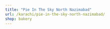```yaml
---
title: "Pie In The Sky North Nazimabad"
url: /karachi/pie-in-the-sky-north-nazimabad/
shop: bakery
---
```

